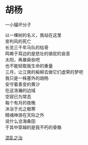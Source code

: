 # 胡杨
一小撮坏分子

以一棵树的名义，我站在这里\
宣判风的死亡\
长览三千年马队的枯骨\
鸣嘶于耳边的是悲壮的骆驼的哀音\
太阳，再暴戾些吧\
也不能轻取我生命的重量\
三月，让江南的榆柳去做它们虚荣的梦吧\
我只是一株塞外的胡杨\
安守着善变的黄沙\
在这浩瀚的边域\
空寂已为常态\
每个有月的夜晚\
沐浴于光之极寒\
精魂神游在天际之外\
说什么沧海桑田\
于其中穿越的是我不朽的骨骼


[混乱之治](8bbea61c061f4e7d972d375d941182e2.md)
